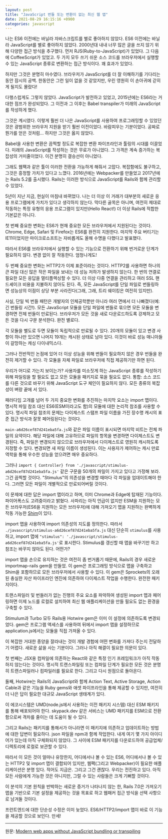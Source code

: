 ```yaml
---
layout: post
title: "JavaScript 번들 또는 변환이 없는 최신 웹 앱"
date: 2021-08-29 16:15:16 +0900
categories: javascript
---
```


나는 ES6 이전에는 바닐라 자바스크립트를 별로 좋아하지 않았다. ES6 이전에는 바닐라 JavaScript를 별로 좋아하지 않았다. 2000년대 내내 너무 많은 글을 쓰지 않기 위해 다양한 접근 방식을 추구했다. 먼저 RJS(Ruby-to-JavaScript)가 있었다. 그 다음에 CoffeeScript가 있었고. 두 가지 모두 쓰기 쉬운 소스 코드를 브라우저에서 실행할 수 있는 JavaScript 종류로 변환하는 접근 방식이다. 꽤 효과가 있었다.

하지만 그것은 분명히 마수였다. 브라우저가 JavaScript를 더 잘 이해하기를 기다리는 동안 잠시의 공백. 한동안은 그런 일이 없을 것 같았지만, 우린 영원히 이 손아귀에 갇히게 될지도 몰랐다!

다행스럽게도 그렇지 않았다. JavaScript가 발전하고 있었고, 2015년에는 ES6라는 거대한 점프가 완성되었다. 그 이전과 그 이후는 Babel transpiler가 미래의 JavaScript를 작성하게 했다.

그것은 계시였다. 이렇게 훨씬 더 나은 JavaScript를 사용하여 프로그래밍할 수 있었던 것은 광범위한 브라우저 지원을 받기 훨씬 이전이었다. 바람피우는 기분이었다. 공짜로 뭔가를 얻은 것처럼... 하지만 그것은 옳지 않았다.

Babel을 사용한 변환은 끔찍할 정도로 복잡한 변환 파이프라인과 툴링의 시대를 이끌었다. 미래의 JavaScript를 작성하는 것은 무료가 아니었다. 그 가격은 계속 증가하는 복잡성의 거미줄이었다. 이건 분명히 결승선이 아니었다.

그래도 웹팩과 같은 툴이 이러한 전환을 가능하게 해줘서 고맙다. 복잡함에도 불구하고, 그것은 흥정할 가치가 있다고 느꼈다. 2016년에는 Webpacker를 만들었고 2017년에는 Rails 5.2를 출시했다. Rails는 이러한 방식으로 JavaScript를 Rails와 함께 관리할 수 있었다.

5년이 지난 지금, 현실이 마침내 바뀌었다. 나는 더 이상 이 거래가 대부분의 새로운 응용 프로그램에게 가치가 있다고 생각하지 않는다. 막다른 골목은 아니며, 여전히 제대로 작동하는 특정 유형의 응용 프로그램이 있지만(Hello React!) 더 이상 Rails에 적합한 기본값은 아니다.

첫 번째 중요한 변화는 ES6가 현재 중요한 모든 브라우저에서 지원된다는 것이다. Chrome, Edge, Safari 및 Firefox는 ES6를 완전히 지원한다. 마지막 주요 버티기는 IE11이었지만 마이크로소프트는 자비롭게도 올해 수명을 다했다고 발표했다.

따라서 ES6를 브라우저에서 실행할 수 있는 기능으로 전환하기 위해 번거로운 단계가 필요하지 않다. 변경 없이 잘 작동한다. 엄청나게도!

두 번째 중요한 변화는 HTTP2가 이제 표준이라는 것이다. HTTP2를 사용하면 하나의 큰 파일 대신 많은 작은 파일을 보내는 데 성능 저하가 발생하지 않는다. 한 번의 연결로 필요한 모든 응답을 멀티플렉싱할 수 있다. 더 이상 다중 연결을 관리하고 여러 SSL 핸드셰이크 비용을 지불하지 않아도 된다. 즉, 모든 JavaScript를 단일 파일로 번들링하면 성능상의 이점이 상당 부분 사라진다(그래, 그래, 트리 쉐이킹은 여전히 있지만).

사실, 단일 빅 번들 패턴은 개발자의 인체공학뿐만 아니라 여러 면에서 더 나빠졌다(예: 긴 번들링 시간!). 모든 JavaScript 모듈을 단일 파일에 번들로 묶으면 모든 모듈을 변경하면 전체 번들이 만료된다. 브라우저가 모든 것을 새로 다운로드하도록 강제하고 모든 것을 다시 구문 분석한다. 완전 별로다.

각 모듈을 별도로 두면 모듈이 독립적으로 만료될 수 있다. 20개의 모듈이 있고 변경 사항이 하나만 있으면 나머지 19개는 캐시된 상태로 남아 있다. 이것이 바로 성능 매니아들이 갈망하는 캐싱 다이내믹스다.

그러나 전반적인 논점에 있어 더 이상 성능을 위해 번들이 필요하지 않은 경우 번들을 완전히 제거할 수 있다. 각 모듈을 자체 파일로 브라우저에 직접 제공하기만 하면 된다.

우리가 어디로 가는지 보이는가? 사용자를 미소짓게 하는 JavaScript 종류를 작성하기 위해 파일링을 할 필요도 없고 모든 모듈을 패키지로 묶을 필요도 없다. 통합: 소스 코드를 다른 것으로 바꾸기 위해 JavaScript 도구 체인이 필요하지 않다. 모든 종류의 복잡성이 벼랑 끝에 서 있다.

패러다임 고개를 넘어 두 가지 중요한 변화를 추진하는 마지막 요소는 import 맵이다. 명시적 파일 참조 대신 ES6(ESM이라고도 함)의 모듈에 대한 논리적 참조를 사용할 수 있다. 명시적 파일 참조의 문제는 다이제스트 스탬프 파일 이름을 가진 장수명 캐시의 표준 접근 방식과 잘못 페어링된다는 것이다.

`main-a6d26cef87d241eba5fa.js`와 같은 파일 이름이 표시되면 마지막 비트는 전체 파일의 요약이다. 해당 파일에 대해 고유하므로 파일의 항목을 변경하면 다이제스트도 변경된다. 즉, 파일은 변경되지 않으므로 브라우저에서 다이제스트로 영원히 캐시하도록 지정할 수 있다. 변경되면 새 파일 이름이 생성된다. 이는 사용자가 제어하는 캐시 만료 역학을 통해 우수한 성능을 얻으려면 매우 중요하다.

그러나 `import { Controller} from './javascript/stimulus-a6d26cef87d241eba5fa.js'` 같은 구문을 50개의 파일이 가지고 있다고 가정해 보라. 그건 끔찍할 것이다. "Stimulus"의 의존성을 변경할 때마다 각 파일을 업데이트해야 한다. 그러면 모든 파일이 개별적으로 만료되어버릴 것이다.

이 문제에 대한 답은 import 맵이라고 하며, 이미 Chrome과 Edge에 탑재된 기능이다. 파이어폭스도 고려중이라고 밝혔다. 사파리는 아직 언급이 없지만 ESM을 지원하는 모든 브라우저(ES6을 지원하는 모든 브라우저)에 대해 가져오기 맵을 지원하는 완벽하게 작동 가능한 [Shim](https://developer.mozilla.org/en-US/docs/Glossary/Shim)이 있다.

import 맵을 사용하여 import 의존성의 지도를 정의한다. 따라서 `./javascript/stimulus-a6d26cef87d241eba5fa.js` 대신 단순히 `stimulus`를 사용하고, import 맵에 `"stimulus": './javascript/stimulus-a6d26cef87d241eba5fa.js'`로 표시한다. Stimulus를 갱신할 때 맵을 바꾸기만 하고 참조는 바꾸지 않아도 된다. 어떤가?

import 맵을 손으로 유지하는 것은 여전히 좀 번거롭기 때문에, Rails의 경우 새로운 importmap-rails gem을 만들었. 이 gem은 프로그래밍 방식으로 맵을 구축하고 Shim을 포함하므로 모든 브라우저에서 사용할 수 있다. 이 gem은 Sprockets의 오래된 충실한 자산 파이프라인 엔진에 의존하여 다이제스트 작업을 수행한다. 완전한 패키지이다.

트랜스파일러 및 번들러가 없는 진행의 주요 요소를 파악하여 생성된 import 맵과 페어링하면 이제 노드를 로컬로 설치하여 최신 웹 애플리케이션을 만들 필요도 없는 환경을 구축할 수 있다.

Stimulum과 Turbo 모두 Rails용 Hotwire gem은 이미 이 설정에 의존하도록 변경되었다. gem은 프로그램 액세스를 사용하여 뒤에서 import 맵을 설정하므로 application.js에서는 모듈을 직접 가져올 수 있다.

이 복잡한 거대한 종양을 잘라내는 것이 개발 경험에 어떤 변화를 가져다 주는지 전달하기 어렵다. 새로운 삶을 사는 기분이다. 그러나 아직 해결이 필요한 의문이 있다.

첫 번째는 JSX용 컴파일에 의존하는 React와 같은 특정 인기 프레임워크가 아직 작동하지 않는다는 것이다. 명시적 트랜스파일링 또는 컴파일 단계가 필요한 모든 것은 분명히 트랜스파일러나 컴파일러를 필요로 한다. 그리고 다시 원점으로 돌아온다.

둘째, Hotwire는 Rails의 JavaScript와 함께 Action Text, Active Storage, Action Cable과 같은 기능을 Ruby gems와 애셋 파이프라인을 통해 제공할 수 있지만, 여전히 더 나은 답이 필요한 대규모 JavaScript 생태계가 있다.

이 에코시스템은 UMD(node.js에서 사용하는 이전 패키지 시스템) 대신 ESM 패키지를 통해 배포되어야 한다. skypack.dev 같은 서비스는 UMD 패키지를 ESM으로 전환함으로써 격차를 줄이는 데 도움이 될 수 있다.

그리고 Rails는 패키지를 통해서가 아니라면 이 패키지에 의존하고 업데이트하는 방법에 대한 답변이 필요하다. json 파일을 npm과 함께 작업한다. 내게 여기 몇 가지 아이디어가 있는데 아직 구체화되지 않았다. 그 사이에 ESM 패키지를 다운로드하여 공급업체/디렉토리에 로컬로 보관할 수 있다.

따라서 이 모든 것이 얼마나 유망한지, 어디에서나 볼 수 있는 ES6, 어디에서나 볼 수 있는 HTTP2 및 import 맵이 결합되어 있지만, 웹팩(그리고 Webpacker)이 필요한 애플리케이션은 분명 있다. 적어도 지금은. 그리고 그건 괜찮다. 우리는 전진하고 있다. 아직 모든 사람에게 가능한 것은 아니지만, 그럴 수 있는 사람들은 크게 기뻐할 것이다.

이 분석의 기본 원칙을 반박하는 새로운 증거가 나타나지 않는 한, Rails 7.0은 가져오기 맵을 기반으로 기본 설정을 제공하는 것을 목표로 하고 웹패커 접근 방식을 선택 사항으로 남겨둘 것이다.

프런트엔드에 대한 단순성 수정은 이미 늦었다. ES6/HTTP2/import 맵이 바로 이 기능을 제공할 것으로 보인다. 만세!

---

원문: [Modern web apps without JavaScript bundling or transpiling](https://world.hey.com/dhh/modern-web-apps-without-javascript-bundling-or-transpiling-a20f2755)
